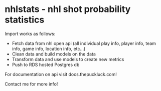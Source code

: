 # nhlstats - nhl shot probability statistics

Import works as follows:
- Fetch data from nhl open api (all individual play info, player info, team info, game info, location info, etc...)
- Clean data and build models on the data
- Transform data and use models to create new metrics
- Push to RDS hosted Postgres db

For documentation on api visit docs.thepuckluck.com!

Contact me for more info!
